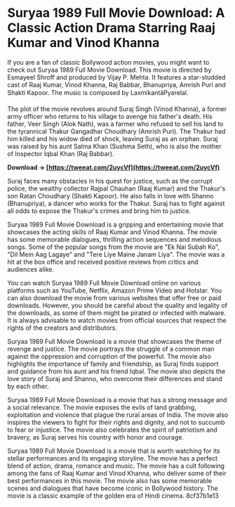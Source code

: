 # Suryaa 1989 Full Movie Download: A Classic Action Drama Starring Raaj Kumar and Vinod Khanna
  
If you are a fan of classic Bollywood action movies, you might want to check out Suryaa 1989 Full Movie Download. This movie is directed by Esmayeel Shroff and produced by Vijay P. Mehta. It features a star-studded cast of Raaj Kumar, Vinod Khanna, Raj Babbar, Bhanupriya, Amrish Puri and Shakti Kapoor. The music is composed by LaxmikantâPyarelal.
  
The plot of the movie revolves around Suraj Singh (Vinod Khanna), a former army officer who returns to his village to avenge his father's death. His father, Veer Singh (Alok Nath), was a farmer who refused to sell his land to the tyrannical Thakur Gangadhar Choudhary (Amrish Puri). The Thakur had him killed and his widow died of shock, leaving Suraj as an orphan. Suraj was raised by his aunt Salma Khan (Sushma Seth), who is also the mother of Inspector Iqbal Khan (Raj Babbar).
 
**Download → [https://tweeat.com/2uycVf](https://tweeat.com/2uycVf)**


  
Suraj faces many obstacles in his quest for justice, such as the corrupt police, the wealthy collector Rajpal Chauhan (Raaj Kumar) and the Thakur's son Ratan Choudhary (Shakti Kapoor). He also falls in love with Shanno (Bhanupriya), a dancer who works for the Thakur. Suraj has to fight against all odds to expose the Thakur's crimes and bring him to justice.
  
Suryaa 1989 Full Movie Download is a gripping and entertaining movie that showcases the acting skills of Raaj Kumar and Vinod Khanna. The movie has some memorable dialogues, thrilling action sequences and melodious songs. Some of the popular songs from the movie are "Ek Nai Subah Ko", "Dil Mein Aag Lagaye" and "Tere Liye Maine Janam Liya". The movie was a hit at the box office and received positive reviews from critics and audiences alike.
  
You can watch Suryaa 1989 Full Movie Download online on various platforms such as YouTube, Netflix, Amazon Prime Video and Hotstar. You can also download the movie from various websites that offer free or paid downloads. However, you should be careful about the quality and legality of the downloads, as some of them might be pirated or infected with malware. It is always advisable to watch movies from official sources that respect the rights of the creators and distributors.
  
Suryaa 1989 Full Movie Download is a movie that showcases the theme of revenge and justice. The movie portrays the struggle of a common man against the oppression and corruption of the powerful. The movie also highlights the importance of family and friendship, as Suraj finds support and guidance from his aunt and his friend Iqbal. The movie also depicts the love story of Suraj and Shanno, who overcome their differences and stand by each other.
  
Suryaa 1989 Full Movie Download is a movie that has a strong message and a social relevance. The movie exposes the evils of land grabbing, exploitation and violence that plague the rural areas of India. The movie also inspires the viewers to fight for their rights and dignity, and not to succumb to fear or injustice. The movie also celebrates the spirit of patriotism and bravery, as Suraj serves his country with honor and courage.
  
Suryaa 1989 Full Movie Download is a movie that is worth watching for its stellar performances and its engaging storyline. The movie has a perfect blend of action, drama, romance and music. The movie has a cult following among the fans of Raaj Kumar and Vinod Khanna, who deliver some of their best performances in this movie. The movie also has some memorable scenes and dialogues that have become iconic in Bollywood history. The movie is a classic example of the golden era of Hindi cinema.
 8cf37b1e13
 
